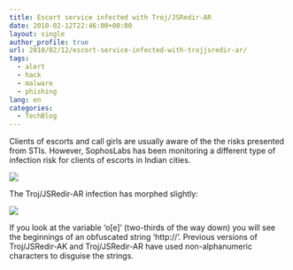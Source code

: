 ```yaml
---
title: Escort service infected with Troj/JSRedir-AR
date: 2010-02-12T22:46:00+00:00
layout: single
author_profile: true
url: 2010/02/12/escort-service-infected-with-trojjsredir-ar/
tags:
  - alert
  - hack
  - malware
  - phishing
lang: en
categories: 
  - TechBlog
---
```

Clients of escorts and call girls are usually aware of the the risks presented from STIs. However, SophosLabs has been monitoring a different type of infection risk for clients of escorts in Indian cities.

[![](http://2.bp.blogspot.com/_vaUVXcmC3OI/S3XS0KvqVpI/AAAAAAAAA7I/tohYkjr59E4/s640/callgirl.jpg)](http://2.bp.blogspot.com/_vaUVXcmC3OI/S3XS0KvqVpI/AAAAAAAAA7I/tohYkjr59E4/s1600-h/callgirl.jpg)

The Troj/JSRedir-AR infection has morphed slightly:

[![](http://1.bp.blogspot.com/_vaUVXcmC3OI/S3XS14pKsAI/AAAAAAAAA7Q/MDS-cVquuYo/s640/jsredir-ar.jpg)](http://1.bp.blogspot.com/_vaUVXcmC3OI/S3XS14pKsAI/AAAAAAAAA7Q/MDS-cVquuYo/s1600-h/jsredir-ar.jpg)

If you look at the variable ‘o[e]‘ (two-thirds of the way down) you will see the beginnings of an obfuscated string ‘http://’. Previous versions of Troj/JSRedir-AK and Troj/JSRedir-AR have used non-alphanumeric characters to disguise the strings.  
